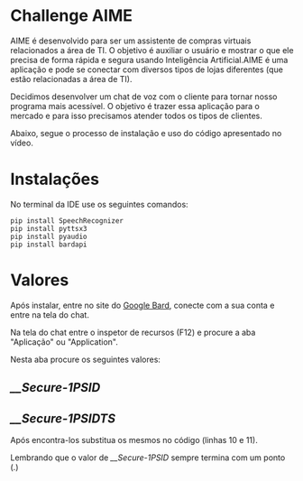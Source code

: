 # Challenge AIME

AIME é desenvolvido para ser um assistente de compras virtuais relacionados a área de TI. O objetivo é auxiliar o usuário e mostrar o que ele precisa de forma rápida e segura usando Inteligência Artificial.​
AIME é uma aplicação e pode se conectar com diversos tipos de lojas diferentes (que estão relacionadas a área de TI).​

Decidimos desenvolver um chat de voz com o cliente para tornar nosso programa mais acessível. O objetivo é trazer essa aplicação para o mercado e para isso precisamos atender todos os tipos de clientes.

Abaixo, segue o processo de instalação e uso do código apresentado no vídeo.

# Instalações

No terminal da IDE use os seguintes comandos:
```
pip install SpeechRecognizer
pip install pyttsx3
pip install pyaudio
pip install bardapi
```

# Valores

Após instalar, entre no site do [Google Bard](http://bard.google.com), conecte com a sua conta e entre na tela do chat.

Na tela do chat entre o inspetor de recursos (F12) e procure a aba "Aplicação" ou "Application".

Nesta aba procure os seguintes valores:

  ## *__Secure-1PSID*
  
  ## *__Secure-1PSIDTS*

Após encontra-los substitua os mesmos no código (linhas 10 e 11).

Lembrando que o valor de *__Secure-1PSID* sempre termina com um ponto (.)


